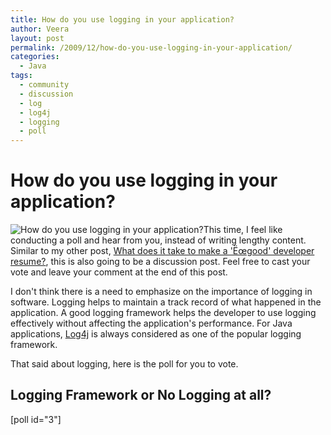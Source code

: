 ```yaml
---
title: How do you use logging in your application?
author: Veera
layout: post
permalink: /2009/12/how-do-you-use-logging-in-your-application/
categories:
  - Java
tags:
  - community
  - discussion
  - log
  - log4j
  - logging
  - poll
---
```

# How do you use logging in your application?

![How do you use logging in your application?][1]This time, I feel like conducting a poll and hear from you, instead of writing lengthy content. Similar to my other post, [What does it take to make a 'Ëœgood' developer resume?][2], this is also going to be a discussion post. Feel free to cast your vote and leave your comment at the end of this post.

 [1]: http://i187.photobucket.com/albums/x201/talktoveera/2999130055_8697986e51.jpg "How do you use logging in your application?"
 [2]: http://veerasundar.com/blog/2009/12/what-does-it-take-to-make-a-good-developer-resume/ "How to create a good developer resume"

I don't think there is a need to emphasize on the importance of logging in software. Logging helps to maintain a track record of what happened in the application. A good logging framework helps the developer to use logging effectively without affecting the application's performance. For Java applications, [Log4j][3] is always considered as one of the popular logging framework.

 [3]: http://veerasundar.com/blog/2009/07/log4j-tutorial-adding-log4j-logging-to-your-project/ "Log4j tutorial"

That said about logging, here is the poll for you to vote.

## Logging Framework or No Logging at all?

[poll id="3"]
